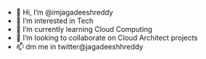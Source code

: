- 👋 Hi, I’m @imjagadeeshreddy
- 👀 I’m interested in Tech
- 🌱 I’m currently learning Cloud Computing
- 💞️ I’m looking to collaborate on Cloud Architect projects
- 📫 dm me in twitter@jagadeeshhreddy

<!---
imjagadeeshreddy/imjagadeeshreddy is a ✨ special ✨ repository because its `README.md` (this file) appears on your GitHub profile.
You can click the Preview link to take a look at your changes.
--->
